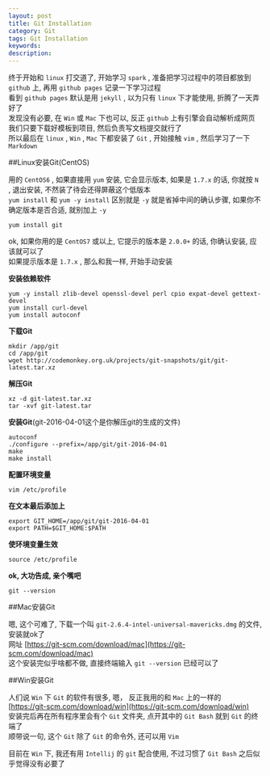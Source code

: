 ```yaml
---
layout: post
title: Git Installation
category: Git
tags: Git Installation
keywords:
description:
---
```

终于开始和 `linux` 打交道了, 开始学习 `spark` , 准备把学习过程中的项目都放到 `github` 上, 再用 `github pages` 记录一下学习过程  
看到 `github pages` 默认是用 `jekyll` , 以为只有 `linux` 下才能使用, 折腾了一天弄好了  
发现没有必要, 在 `Win` 或 `Mac` 下也可以, 反正 `github` 上有引擎会自动解析成网页
我们只要下载好模板到项目, 然后负责写文档提交就行了  
所以最后在 `linux` , `Win` , `Mac` 下都安装了 `Git` , 开始接触 `vim` , 然后学习了一下 `Markdown`  

##Linux安装Git(CentOS)  

用的 `CentOS6` , 如果直接用 `yum` 安装, 它会显示版本, 如果是 `1.7.x` 的话, 你就按 `N` , 退出安装, 不然装了待会还得屏蔽这个低版本  
`yum install` 和 `yum -y install` 区别就是 `-y` 就是省掉中间的确认步骤, 如果你不确定版本是否合适, 就别加上 `-y`  

```
yum install git
```  

ok, 如果你用的是 `CentOS7` 或以上, 它提示的版本是 `2.0.0+` 的话, 你确认安装, 应该就可以了  
如果提示版本是 `1.7.x` , 那么和我一样, 开始手动安装  

**安装依赖软件**  

```
yum -y install zlib-devel openssl-devel perl cpio expat-devel gettext-devel
yum install curl-devel
yum install autoconf
```  

**下载Git**  

```
mkdir /app/git
cd /app/git
wget http://codemonkey.org.uk/projects/git-snapshots/git/git-latest.tar.xz
```  

**解压Git**  

```  
xz -d git-latest.tar.xz
tar -xvf git-latest.tar
```  

**安装Git**(git-2016-04-01这个是你解压git的生成的文件)  

```  
autoconf
./configure --prefix=/app/git/git-2016-04-01
make
make install
```  

**配置环境变量**  

```
vim /etc/profile
```  

**在文本最后添加上**  

```
export GIT_HOME=/app/git/git-2016-04-01
export PATH=$GIT_HOME:$PATH
```  

**使环境变量生效**  

```
source /etc/profile
```  

**ok, 大功告成, 亲个嘴吧**  

```
git --version
```  

##Mac安装Git  

嗯, 这个可难了, 下载一个叫 `git-2.6.4-intel-universal-mavericks.dmg` 的文件, 安装就ok了  
网址 [https://git-scm.com/download/mac](https://git-scm.com/download/mac)  
这个安装完似乎啥都不做, 直接终端输入 `git --version` 已经可以了  

##Win安装Git  

人们说 `Win` 下 `Git` 的软件有很多, 嗯， 反正我用的和 `Mac` 上的一样的  
[https://git-scm.com/download/win](https://git-scm.com/download/win)  
安装完后再在所有程序里会有个 `Git` 文件夹, 点开其中的 `Git Bash` 就到 `Git` 的终端了  
顺带说一句, 这个 `Git` 除了 `Git` 的命令外, 还可以用 `Vim`  

目前在 `Win` 下, 我还有用 `Intellij` 的 `git` 配合使用, 不过习惯了 `Git Bash` 之后似乎觉得没有必要了